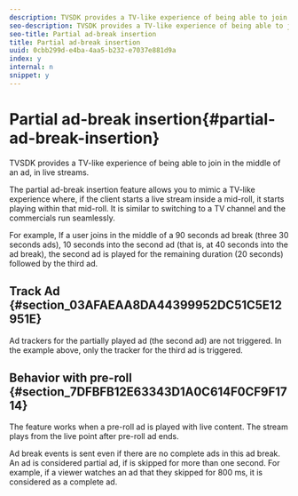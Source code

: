 ```yaml
---
description: TVSDK provides a TV-like experience of being able to join in the middle of an ad, in live streams.
seo-description: TVSDK provides a TV-like experience of being able to join in the middle of an ad, in live streams.
seo-title: Partial ad-break insertion
title: Partial ad-break insertion
uuid: 0cbb299d-e4ba-4aa5-b232-e7037e881d9a
index: y
internal: n
snippet: y
---
```


# Partial ad-break insertion{#partial-ad-break-insertion}

TVSDK provides a TV-like experience of being able to join in the middle of an ad, in live streams.

The partial ad-break insertion feature allows you to mimic a TV-like experience where, if the client starts a live stream inside a mid-roll, it starts playing within that mid-roll. It is similar to switching to a TV channel and the commercials run seamlessly.

For example, If a user joins in the middle of a 90 seconds ad break (three 30 seconds ads), 10 seconds into the second ad (that is, at 40 seconds into the ad break), the second ad is played for the remaining duration (20 seconds) followed by the third ad.

## Track Ad {#section_03AFAEAA8DA44399952DC51C5E12951E}

Ad trackers for the partially played ad (the second ad) are not triggered. In the example above, only the tracker for the third ad is triggered.

## Behavior with pre-roll {#section_7DFBFB12E63343D1A0C614F0CF9F1714}

The feature works when a pre-roll ad is played with live content. The stream plays from the live point after pre-roll ad ends.

Ad break events is sent even if there are no complete ads in this ad break. An ad is considered partial ad, if is skipped for more than one second. For example, if a viewer watches an ad that they skipped for 800 ms, it is considered as a complete ad. 
